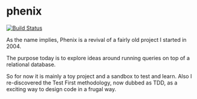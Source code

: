 # phenix
[![Build Status](https://github.com/serge-fantino/phenix/workflows/Java%20CI/badge.svg)](https://github.com/serge-fantino/phenix/actions?query=workflow%3A%22Java+CI%22)

As the name implies, Phenix is a revival of a fairly old project I started in 2004.

The purpose today is to explore ideas around running queries on top of a relational database.

So for now it is mainly a toy project and a sandbox to test and learn.
Also I re-discovered the Test First methodology, now dubbed as TDD, as a exciting way to design code in a frugal way.
